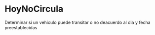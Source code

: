 # HoyNoCircula
Determinar si un vehiculo puede transitar o no deacuerdo al dia y fecha preestablecidas 
